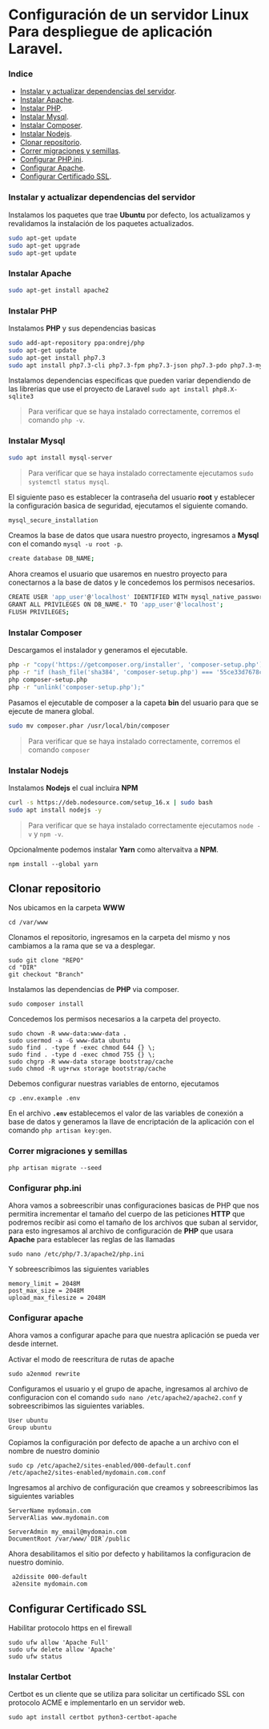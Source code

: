 # Configuración de un servidor Linux Para despliegue de aplicación Laravel.

### Indice

* [Instalar y actualizar dependencias del servidor](#instalar-y-actualizar-dependencias-del-servidor).
* [Instalar Apache](#instalar-apache).
* [Instalar PHP](#instalar-php).
* [Instalar Mysql](#instalar-mysql).
* [Instalar Composer](#instalar-composer).
* [Instalar Nodejs](#instalar-nodejs).
* [Clonar repositorio](#clonar-repositorio).
* [Correr migraciones y semillas](#correr-migraciones-y-semillas).
* [Configurar PHP.ini](#configurar.ini).
* [Configurar Apache](#configurar-apache).
* [Configurar Certificado SSL](#configurar-certificado-ssl).

### Instalar y actualizar dependencias del servidor
Instalamos los paquetes que trae **Ubuntu** por defecto, los actualizamos y revalidamos la instalación de los paquetes actualizados.
```sh
sudo apt-get update
sudo apt-get upgrade
sudo apt-get update
```
### Instalar Apache
```sh
sudo apt-get install apache2
```

### Instalar PHP
Instalamos **PHP** y sus dependencias basicas
```sh
sudo add-apt-repository ppa:ondrej/php
sudo apt-get update
sudo apt-get install php7.3
sudo apt install php7.3-cli php7.3-fpm php7.3-json php7.3-pdo php7.3-mysql php7.3-zip php7.3-gd  php7.3-mbstring php7.3-curl php7.3-xml php7.3-bcmath php7.3-json
```
Instalamos dependencias especificas que pueden variar dependiendo de las librerias que use el proyecto de Laravel `sudo apt install php8.X-sqlite3 `

> Para verificar que se haya instalado correctamente, corremos el comando `php -v`.

### Instalar Mysql
```sh
sudo apt install mysql-server
```
> Para verificar que se haya instalado correctamente ejecutamos `sudo systemctl status mysql`.

El siguiente paso es establecer la contraseña del usuario **root** y establecer la configuración basica de seguridad, ejecutamos el siguiente comando.
```sh
mysql_secure_installation
```

Creamos la base de datos que usara nuestro proyecto, ingresamos a **Mysql** con el comando `mysql -u root -p`.
```sh
create database DB_NAME;
```

Ahora creamos el usuario que usaremos en nuestro proyecto para conectarnos a la base de datos y le concedemos los permisos necesarios.
```sh
CREATE USER 'app_user'@'localhost' IDENTIFIED WITH mysql_native_password BY '*****';
GRANT ALL PRIVILEGES ON DB_NAME.* TO 'app_user'@'localhost';
FLUSH PRIVILEGES;
```

### Instalar Composer
Descargamos el instalador y generamos el ejecutable.
```sh
php -r "copy('https://getcomposer.org/installer', 'composer-setup.php');"
php -r "if (hash_file('sha384', 'composer-setup.php') === '55ce33d7678c5a611085589f1f3ddf8b3c52d662cd01d4ba75c0ee0459970c2200a51f492d557530c71c15d8dba01eae') { echo 'Installer verified'; } else { echo 'Installer corrupt'; unlink('composer-setup.php'); } echo PHP_EOL;"
php composer-setup.php
php -r "unlink('composer-setup.php');"
```
Pasamos el ejecutable de composer a la capeta **bin** del usuario para que se ejecute de manera global.
```sh
sudo mv composer.phar /usr/local/bin/composer
```

> Para verificar que se haya instalado correctamente, corremos el comando `composer`

### Instalar Nodejs
Instalamos **Nodejs** el cual incluira **NPM**
```sh
curl -s https://deb.nodesource.com/setup_16.x | sudo bash
sudo apt install nodejs -y
```

> Para verificar que se haya instalado correctamente ejecutamos `node -v` y `npm -v`.

Opcionalmente podemos instalar **Yarn** como altervaitva a **NPM**.
```
npm install --global yarn
```

## Clonar repositorio
Nos ubicamos en la carpeta **WWW**
```
cd /var/www
```

Clonamos el repositorio, ingresamos en la carpeta del mismo y nos cambiamos a la rama que se va a desplegar.
```
sudo git clone "REPO"
cd "DIR"
git checkout "Branch"
```

Instalamos las dependencias de **PHP** via composer.
```
sudo composer install
```

Concedemos los permisos necesarios a la carpeta del proyecto.
```
sudo chown -R www-data:www-data .
sudo usermod -a -G www-data ubuntu
sudo find . -type f -exec chmod 644 {} \;
sudo find . -type d -exec chmod 755 {} \;
sudo chgrp -R www-data storage bootstrap/cache
sudo chmod -R ug+rwx storage bootstrap/cache
```

Debemos configurar nuestras variables de entorno, ejecutamos 
```
cp .env.example .env
```
En el archivo **`.env`** establecemos el valor de las variables de conexión a base de datos y generamos la llave de encriptación de la aplicación con el comando `php artisan key:gen`.
 
### Correr migraciones y semillas
```
php artisan migrate --seed
```
 
### Configurar php.ini
Ahora vamos a sobreescribir unas configuraciones basicas de PHP que nos permitira incrementar el tamaño del cuerpo de las peticiones **HTTP** que podremos recibir asi como el tamaño de los archivos que suban al servidor, para esto ingresamos al archivo de configuración de **PHP** que usara **Apache** para establecer las reglas de las llamadas

```
sudo nano /etc/php/7.3/apache2/php.ini
```

Y sobreescribimos las siguientes variables

```
memory_limit = 2048M
post_max_size = 2048M
upload_max_filesize = 2048M
```
### Configurar apache
Ahora vamos a configurar apache para que nuestra aplicación se pueda ver desde internet.

Activar el modo de reescritura de rutas de apache
```
sudo a2enmod rewrite
```

Configuramos el usuario y el grupo de apache, ingresamos al archivo de configuracion con el comando `sudo nano /etc/apache2/apache2.conf` y sobreescribimos las siguientes variables.

```
User ubuntu
Group ubuntu
```

Copiamos la configuración por defecto de apache a un archivo con el nombre de nuestro dominio
```
sudo cp /etc/apache2/sites-enabled/000-default.conf /etc/apache2/sites-enabled/mydomain.com.conf
```

Ingresamos al archivo de configuración que creamos y sobreescribimos las siguientes variables

```
ServerName mydomain.com
ServerAlias www.mydomain.com

ServerAdmin my_email@mydomain.com
DocumentRoot /var/www/`DIR`/public
```

Ahora desabilitamos el sitio por defecto y habilitamos la configuracion de nuestro dominio.
```
 a2dissite 000-default
 a2ensite mydomain.com
```

## Configurar Certificado SSL

Habilitar protocolo https en el firewall
```
sudo ufw allow 'Apache Full'
sudo ufw delete allow 'Apache'
sudo ufw status
```

### Instalar Certbot
Certbot es un cliente que se utiliza para solicitar un certificado SSL con protocolo ACME e implementarlo en un servidor web.

```
sudo apt install certbot python3-certbot-apache
```











